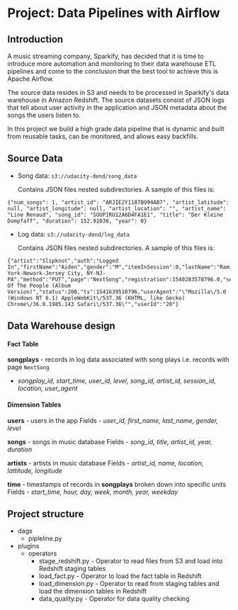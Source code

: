# Project: Data Pipelines with Airflow

## Introduction

A music streaming company, Sparkify, has decided that it is time to introduce more automation and monitoring to their data warehouse ETL pipelines and come to the conclusion that the best tool to achieve this is Apache Airflow.

The source data resides in S3 and needs to be processed in Sparkify's data warehouse in Amazon Redshift. The source datasets consist of JSON logs that tell about user activity in the application and JSON metadata about the songs the users listen to.

In this project we build a high grade data pipeline that is dynamic and built from reusable tasks, can be monitored, and allows easy backfills.


## Source Data
* Song data: `s3://udacity-dend/song_data`
	
	Contains JSON files nested subdirectories. A sample of this files is:

```
{"num_songs": 1, "artist_id": "ARJIE2Y1187B994AB7", "artist_latitude": null, "artist_longitude": null, "artist_location": "", "artist_name": "Line Renaud", "song_id": "SOUPIRU12A6D4FA1E1", "title": "Der Kleine Dompfaff", "duration": 152.92036, "year": 0}
```

* Log data: `s3://udacity-dend/log_data`
		
	Contains JSON files nested subdirectories. A sample of this files is:

```
{"artist":"Slipknot","auth":"Logged In","firstName":"Aiden","gender":"M","itemInSession":0,"lastName":"Ramirez","length":192.57424,"level":"paid","location":"New York-Newark-Jersey City, NY-NJ-PA","method":"PUT","page":"NextSong","registration":1540283578796.0,"sessionId":19,"song":"Opium Of The People (Album Version)","status":200,"ts":1541639510796,"userAgent":"\"Mozilla\/5.0 (Windows NT 6.1) AppleWebKit\/537.36 (KHTML, like Gecko) Chrome\/36.0.1985.143 Safari\/537.36\"","userId":"20"}
```

## Data Warehouse design
#### Fact Table
 **songplays**  - records in log data associated with song plays i.e. records with page  `NextSong`
-   _songplay_id, start_time, user_id, level, song_id, artist_id, session_id, location, user_agent_

#### Dimension Tables
 **users**  - users in the app
	Fields -   _user_id, first_name, last_name, gender, level_
	
 **songs**  - songs in music database
Fields - _song_id, title, artist_id, year, duration_

**artists**  - artists in music database
Fields -   _artist_id, name, location, lattitude, longitude_

  **time**  - timestamps of records in  **songplays**  broken down into specific units
Fields -   _start_time, hour, day, week, month, year, weekday_



## Project structure

* dags
	- pipleline.py
* plugins
	- operators
		* stage_redshift.py - Operator to read files from S3 and load into Redshift staging tables
		* load_fact.py - Operator to load the fact table in Redshift
		* load_dimension.py - Operator to read from staging tables and load the dimension tables in Redshift
		* data_quality.py - Operator for data quality checking
	